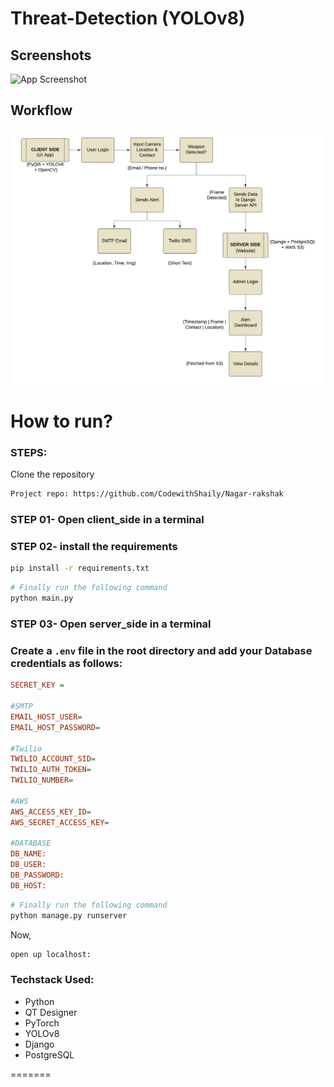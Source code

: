# Threat-Detection (YOLOv8)

## Screenshots
![App Screenshot](img/img1.jpeg)

## Workflow
![App Screenshot](img/img2.png)

# How to run?
### STEPS:

Clone the repository

```bash
Project repo: https://github.com/CodewithShaily/Nagar-rakshak
```
### STEP 01- Open client_side in a terminal

### STEP 02- install the requirements
```bash
pip install -r requirements.txt
```

```bash
# Finally run the following command
python main.py
```

### STEP 03- Open server_side in a terminal

### Create a `.env` file in the root directory and add your Database credentials as follows:

```ini
SECRET_KEY = 

#SMTP
EMAIL_HOST_USER=
EMAIL_HOST_PASSWORD=

#Twilio
TWILIO_ACCOUNT_SID=
TWILIO_AUTH_TOKEN=
TWILIO_NUMBER= 

#AWS
AWS_ACCESS_KEY_ID=
AWS_SECRET_ACCESS_KEY=

#DATABASE
DB_NAME:
DB_USER:
DB_PASSWORD:
DB_HOST:
```

```bash
# Finally run the following command
python manage.py runserver
```

Now,
```bash
open up localhost:
```

### Techstack Used:

- Python
- QT Designer
- PyTorch
- YOLOv8
- Django
- PostgreSQL


    
=======
